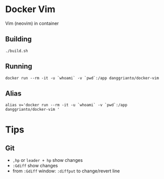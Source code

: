 # Docker Vim

Vim (neovim) in container

## Building

```
./build.sh
```

## Running

```
docker run --rm -it -u `whoami` -v `pwd`:/app danggrianto/docker-vim
```

## Alias

```
alias v='docker run --rm -it -u `whoami` -v `pwd`:/app danggrianto/docker-vim '
```

# Tips

## Git

- `,hp` or `leader + hp` show changes
- `:Gdiff` show changes
- from `:Gdiff` window: `:diffput` to change/revert line

